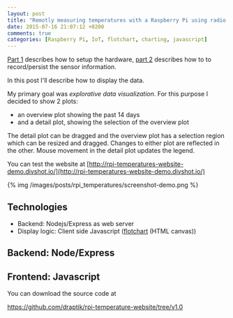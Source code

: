 ```yaml
---
layout: post
title: "Remotly measuring temperatures with a Raspberry Pi using radio frequency modules from Ciseco (Part 3: UI)"
date: 2015-07-16 21:07:12 +0200
comments: true
categories: [Raspberry Pi, IoT, flotchart, charting, javascript]
---
```

[Part 1](/blog/2015/07/10/remotly-measuring-temperatures-with-a-raspberry-pi-using-radio-frequency-modules-from-ciseco-part-1-hardware/) describes how to setup the hardware, [part 2](/blog/2015/07/10/remotly-measuring-temperatures-with-a-raspberry-pi-using-radio-frequency-modules-from-ciseco-part-2-software/) describes how to to record/persist the sensor information.

In this post I'll describe how to display the data.

My primary goal was *explorative data visualization*. For this purpose I decided to show 2 plots:

- an overview plot showing the past 14 days
- and a detail plot, showing the selection of the overview plot

The detail plot can be dragged and the overview plot has a selection region which can be resized and dragged. 
Changes to either plot are reflected in the other. 
Mouse movement in the detail plot updates the legend.

You can test the website at 
[http://rpi-temperatures-website-demo.divshot.io/](http://rpi-temperatures-website-demo.divshot.io/)

{% img /images/posts/rpi_temperatures/screenshot-demo.png %}

## Technologies

- Backend: Nodejs/Express as web server
- Display logic: Client side Javascript ([flotchart](http://www.flotcharts.org/) (HTML canvas))

## Backend: Node/Express

## Frontend: Javascript


You can download the source code at

https://github.com/draptik/rpi-temperature-website/tree/v1.0
